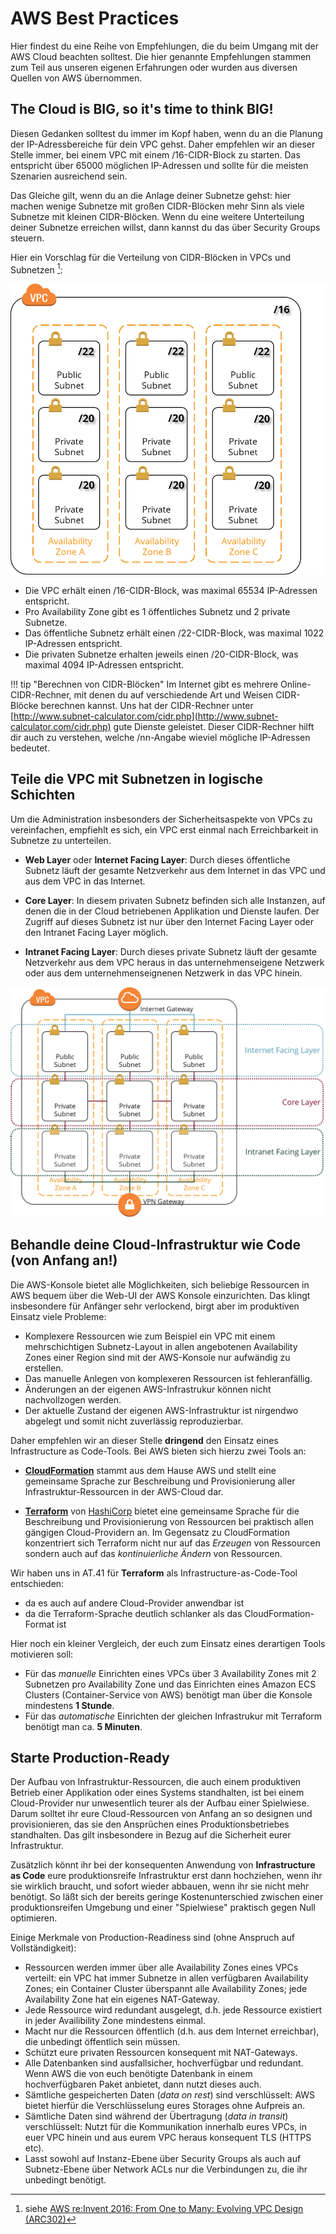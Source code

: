 # AWS Best Practices

Hier findest du eine Reihe von Empfehlungen, die du beim Umgang mit der AWS Cloud beachten solltest. Die hier genannte Empfehlungen stammen zum Teil aus unseren eigenen Erfahrungen oder wurden aus diversen Quellen von AWS übernommen.

## The Cloud is BIG, so it's time to think BIG!

Diesen Gedanken solltest du immer im Kopf haben, wenn du an die Planung der IP-Adressbereiche für dein VPC gehst. Daher empfehlen wir an dieser Stelle immer, bei einem VPC mit einem /16-CIDR-Block zu starten. Das entspricht über 65000 möglichen IP-Adressen und sollte für die meisten Szenarien ausreichend sein.

Das Gleiche gilt, wenn du an die Anlage deiner Subnetze gehst: hier machen wenige Subnetze mit großen CIDR-Blöcken mehr Sinn als viele Subnetze mit kleinen CIDR-Blöcken. Wenn du eine weitere Unterteilung deiner Subnetze erreichen willst, dann kannst du das über Security Groups steuern.

Hier ein Vorschlag für die Verteilung von CIDR-Blöcken in VPCs und Subnetzen [^1]:

![AWS VPC Design: CIDR blocks](img/aws_vpc_design_cidr.png)

* Die VPC erhält einen /16-CIDR-Block, was maximal 65534 IP-Adressen entspricht.
* Pro Availability Zone gibt es 1 öffentliches Subnetz und 2 private Subnetze.
* Das öffentliche Subnetz erhält einen /22-CIDR-Block, was maximal 1022 IP-Adressen entspricht.
* Die privaten Subnetze erhalten jeweils einen /20-CIDR-Block, was maximal 4094 IP-Adressen entspricht. 

!!! tip "Berechnen von CIDR-Blöcken"
    Im Internet gibt es mehrere Online-CIDR-Rechner, mit denen du auf verschiedende Art und Weisen CIDR-Blöcke berechnen kannst. Uns hat der CIDR-Rechner unter [http://www.subnet-calculator.com/cidr.php](http://www.subnet-calculator.com/cidr.php) gute Dienste geleistet. Dieser CIDR-Rechner hilft dir auch zu verstehen, welche /nn-Angabe wieviel mögliche IP-Adressen bedeutet.
    
## Teile die VPC mit Subnetzen in logische Schichten

Um die Administration insbesonders der Sicherheitsaspekte von VPCs zu vereinfachen, empfiehlt es sich, ein VPC erst einmal nach Erreichbarkeit in Subnetze zu unterteilen.

* __Web Layer__ oder __Internet Facing Layer__: Durch dieses öffentliche Subnetz läuft der gesamte Netzverkehr aus dem Internet in das VPC und aus dem VPC in das Internet.

* __Core Layer__: In diesem privaten Subnetz befinden sich alle Instanzen, auf denen die in der Cloud betriebenen Applikation und Dienste laufen. Der Zugriff auf dieses Subnetz ist nur über den Internet Facing Layer oder den Intranet Facing Layer möglich.

* __Intranet Facing Layer__: Durch dieses private Subnetz läuft der gesamte Netzverkehr aus dem VPC heraus  in das unternehmenseigene Netzwerk oder aus dem unternehmenseignenen Netzwerk in das VPC hinein.

![AWS Subnet Layers](img/aws_vpc_subnet_layers.png)

## Behandle deine Cloud-Infrastruktur wie Code (von Anfang an!)

Die AWS-Konsole bietet alle Möglichkeiten, sich beliebige Ressourcen in AWS bequem über die Web-UI der AWS Konsole einzurichten. Das klingt insbesondere für Anfänger sehr verlockend, birgt aber im produktiven Einsatz viele Probleme:

* Komplexere Ressourcen wie zum Beispiel ein VPC mit einem mehrschichtigen Subnetz-Layout in allen angebotenen Availability Zones einer Region sind mit der AWS-Konsole nur aufwändig zu erstellen.
* Das manuelle Anlegen von komplexeren Ressourcen ist fehleranfällig.
* Änderungen an der eigenen AWS-Infrastrukur können nicht nachvollzogen werden.
* Der aktuelle Zustand der eigenen AWS-Infrastruktur ist nirgendwo abgelegt und somit nicht zuverlässig reproduzierbar.

Daher empfehlen wir an dieser Stelle __dringend__ den Einsatz eines Infrastructure as Code-Tools. Bei AWS bieten sich hierzu zwei Tools an:

* [__CloudFormation__](https://aws.amazon.com/cloudformation/) stammt aus dem Hause AWS und stellt eine gemeinsame Sprache zur Beschreibung und Provisionierung aller Infrastruktur-Ressourcen in der AWS-Cloud dar.

* [__Terraform__](https://www.terraform.io/) von [HashiCorp](https://www.hashicorp.com/) bietet eine gemeinsame Sprache für die Beschreibung und Provisionierung von Ressourcen bei praktisch allen gängigen Cloud-Providern an. Im Gegensatz zu CloudFormation konzentriert sich Terraform nicht nur auf das _Erzeugen_ von Ressourcen sondern auch auf das _kontinuierliche Ändern_ von Ressourcen.

Wir haben uns in AT.41 für __Terraform__ als Infrastructure-as-Code-Tool entschieden:

* da es auch auf andere Cloud-Provider anwendbar ist
* da die Terraform-Sprache deutlich schlanker als das CloudFormation-Format ist 

Hier noch ein kleiner Vergleich, der euch zum Einsatz eines derartigen Tools motivieren soll:

* Für das _manuelle_ Einrichten eines VPCs über 3 Availability Zones mit 2 Subnetzen pro Availability Zone und das Einrichten eines Amazon ECS Clusters (Container-Service von AWS) benötigt man über die Konsole mindestens __1 Stunde__.
* Für das _automatische_ Einrichten der gleichen Infrastrukur mit Terraform benötigt man ca. __5 Minuten__.
 
## Starte Production-Ready

Der Aufbau von Infrastruktur-Ressourcen, die auch einem produktiven Betrieb einer Applikation oder eines Systems standhalten, ist bei einem Cloud-Provider nur unwesentlich teurer als der Aufbau einer Spielwiese. Darum solltet ihr eure Cloud-Ressourcen von Anfang an so designen und provisionieren, das sie den Ansprüchen eines Produktionsbetriebes standhalten. Das gilt insbesondere in Bezug auf die Sicherheit eurer Infrastruktur.

Zusätzlich könnt ihr bei der konsequenten Anwendung von __Infrastructure as Code__ eure produktionsreife Infrastruktur erst dann hochziehen, wenn ihr sie wirklich braucht, und sofort wieder abbauen, wenn ihr sie nicht mehr benötigt. So läßt sich der bereits geringe Kostenunterschied zwischen einer produktionsreifen Umgebung und einer "Spielwiese" praktisch gegen Null optimieren.

Einige Merkmale von Production-Readiness sind (ohne Anspruch auf Vollständigkeit):

* Ressourcen werden immer über alle Availability Zones eines VPCs verteilt: ein VPC hat immer Subnetze in allen verfügbaren Availability Zones; ein Container Cluster überspannt alle Availability Zones; jede Availability Zone hat ein eigenes NAT-Gateway.
* Jede Ressource wird redundant ausgelegt, d.h. jede Ressource existiert in jeder Availibility Zone mindestens einmal.
* Macht nur die Ressourcen öffentlich (d.h. aus dem Internet erreichbar), die unbedingt öffentlich sein müssen.
* Schützt eure privaten Ressourcen konsequent mit NAT-Gateways.
* Alle Datenbanken sind ausfallsicher, hochverfügbar und redundant. Wenn AWS die von euch benötigte Datenbank in einem hochverfügbaren Paket anbietet, dann nutzt dieses auch.
* Sämtliche gespeicherten Daten (_data on rest_) sind verschlüsselt: AWS bietet hierfür die Verschlüsselung eures Storages ohne Aufpreis an.
* Sämtliche Daten sind während der Übertragung (_data in transit_) verschlüsselt: Nutzt für die Kommunikation innerhalb eures VPCs, in euer VPC hinein und aus eurem VPC heraus konsequent TLS (HTTPS etc).
* Lasst sowohl auf Instanz-Ebene über Security Groups als auch auf Subnetz-Ebene über Network ACLs nur die Verbindungen zu, die ihr unbedingt benötigt.
  

   
[^1]:
     siehe [AWS re:Invent 2016: From One to Many: Evolving VPC Design (ARC302)](https://youtu.be/3Gv47NASmU4?t=8m5s) 